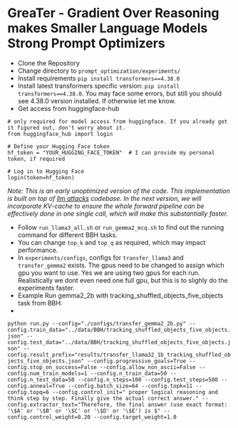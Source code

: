 # GreaTer - Gradient Over Reasoning makes Smaller Language Models Strong Prompt Optimizers

- Clone the Repository
- Change directory to ```prompt_optimization/experiments/```
- Install requirements ```pip install transformers==4.38.0```
- Install latest transformers specific version: ```pip install transformers==4.38.0```. You may face some errors, but still you should see 4.38.0 version installed. If otherwise let me know.
- Get access from huggingface-hub
```
# only required for model access from huggingface. If you already got it figured out, don't worry about it.
from huggingface_hub import login

# Define your Hugging Face token
hf_token = "YOUR_HUGGING_FACE_TOKEN"  # I can provide my personal token, if required

# Log in to Hugging Face
login(token=hf_token)
```
*Note:
This is an early unoptimized version of the code. This implementation is built on top of [llm attacks](https://github.com/llm-attacks/llm-attacks) codebase. In the next version, we will incorporate KV-cache to ensure the whole forward pipeline can be effectively done in one single call, which will make this substantially faster.*
- Follow ``run_llama3_all.sh`` or ``run_gemma2_mcq.sh`` to find out the running command for different BBH tasks.
- You can change ``top_k`` and ``top_q`` as required, which may impact performance.
- In ``experiments/configs``, configs for ``transfer_llama3`` and ``transfer_gemma2`` exists. The gpus need to be changed to assign which gpu you want to use. Yes we are using two gpus for each run. Realistically we dont even need one full gpu, but this is to slighly do the experiments faster.
- Example Run gemma2_2b with tracking_shuffled_objects_five_objects task from BBH:
- 
```python run.py --config="./configs/transfer_gemma2_2b.py" --config.train_data="../data/BBH/tracking_shuffled_objects_five_objects.json" --config.test_data="../data/BBH/tracking_shuffled_objects_five_objects.json" --config.result_prefix="results/transfer_llama32_1b_tracking_shuffled_objects_five_objects.json" --config.progressive_goals=True --config.stop_on_success=False --config.allow_non_ascii=False --config.num_train_models=1 --config.n_train_data=50 --config.n_test_data=50 --config.n_steps=100 --config.test_steps=500 --config.anneal=True --config.batch_size=64 --config.topk=11 --config.topq=6 --config.control_init=" proper logical reasoning and think step by step. Finally give the actual correct answer." --config.extractor_text="Therefore, the final answer (use exact format: '\$A' or '\$B' or '\$C' or '\$D' or '\$E') is $" --config.control_weight=0.20 --config.target_weight=1.0```
